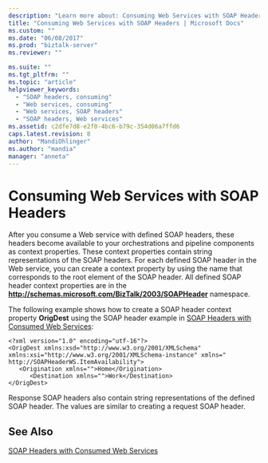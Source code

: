 ```yaml
---
description: "Learn more about: Consuming Web Services with SOAP Headers"
title: "Consuming Web Services with SOAP Headers | Microsoft Docs"
ms.custom: ""
ms.date: "06/08/2017"
ms.prod: "biztalk-server"
ms.reviewer: ""

ms.suite: ""
ms.tgt_pltfrm: ""
ms.topic: "article"
helpviewer_keywords: 
  - "SOAP headers, consuming"
  - "Web services, consuming"
  - "Web services, SOAP headers"
  - "SOAP headers, Web services"
ms.assetid: c2dfe7d8-e2f0-4bc6-b79c-354d06a7ffd6
caps.latest.revision: 8
author: "MandiOhlinger"
ms.author: "mandia"
manager: "anneta"
---
```

# Consuming Web Services with SOAP Headers
After you consume a Web service with defined SOAP headers, these headers become available to your orchestrations and pipeline components as context properties. These context properties contain string representations of the SOAP headers. For each defined SOAP header in the Web service, you can create a context property by using the name that corresponds to the root element of the SOAP header. All defined SOAP header context properties are in the **http://schemas.microsoft.com/BizTalk/2003/SOAPHeader** namespace.  
  
 The following example shows how to create a SOAP header context property **OrigDest** using the SOAP header example in [SOAP Headers with Consumed Web Services](../core/soap-headers-with-consumed-web-services.md):  
  
```  
<?xml version="1.0" encoding="utf-16"?>  
<OrigDest xmlns:xsd="http://www.w3.org/2001/XMLSchema" xmlns:xsi="http://www.w3.org/2001/XMLSchema-instance" xmlns=" http://SOAPHeaderWS.ItemAvailability">  
   <Origination xmlns="">Home</Origination>  
      <Destination xmlns="">Work</Destination>  
</OrigDest>  
```  
  
 Response SOAP headers also contain string representations of the defined SOAP header. The values are similar to creating a request SOAP header.  
  
## See Also  
 [SOAP Headers with Consumed Web Services](../core/soap-headers-with-consumed-web-services.md)
